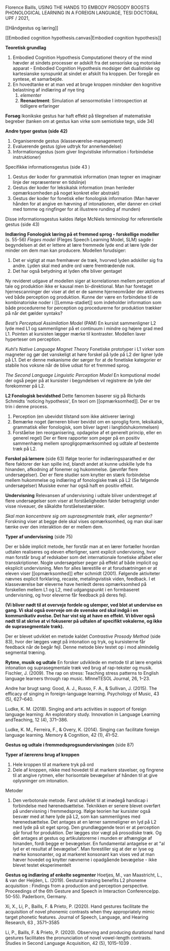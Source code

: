 Florence Baills, USING THE HANDS
TO EMBODY PROSODY
BOOSTS PHONOLOGICAL LEARNING IN A FOREIGN LANGUAGE, TESI DOCTORAL UPF / 2021,

[[Håndgestus og læring]]

[[Embodied cognition hypothesis.canvas|Embodied cognition hypothesis]]

**Teoretisk grundlag** 
1. Embodied Cognition Hypothesis
     Computationel theory of the mind hævder at sindets processer er adskilt fra det sensoriske og motoriske apparat - Embodied Cognition Hypothesis modsiger det dualistiske og kartesianske synspunkt at sindet er afskilt fra kroppen. Der foregår en syntese, et samarbejde.
 2. En hovedtanke er at man ved at bruge kroppen mindsker den kognitive belastning af indlæring af nye ting
     1. *elementer*
     2. **Reenactment**: Simulation af sensormotiske I introspection at tidligere erfaringer

**Forsøg** 
Ikonikske gestus har haft effekt på tilegnelsen af matematiske begreber (tanken om at gestus kan virke som semiotiske tegn, side 34)

**Andre typer gestus (side 42)**
1. Organiserende gestus (klasseværelse-management)
2. Evaluerende gestus (give udtryk for annerkendelse)
3. Informationsgestus (som giver lingvistiske information i forbindelse instruktioner)

Specifikke informationsgestus (side 43 )
1. Gestus der koder for grammatisk information (man tegner en imaginær linje der repræsenterer en tidslinje)
2. Gestus der koder for leksikalsk information (man henleder opmærksomheden på noget konkret eller abstrakt)
3. Gestus der koder for fonetisk eller fonologisk information (Man hæver hånden for at angive en hævning af intonationen, eller danner en cirkel med tomme og ringfinger for at illustrere runding af munden)

Disse informationsgestus kaldes ifølge McNiels terminologi for referentielle gestus (side 43)

**Indlæring**
**Fonologisk læring på et fremmed sprog - forskellige modeller** (s. 55-56)
*Fleges model* (Fleges Speech Learning Model, SLM) sagde i begyndelsen at det er lettere at lære fremmede lyde end at lære lyde der minder om dem man kan producere. Modellen forudsiger:
1. Det er vigtigt at man fremhæver de træk, hvorved lyden adskiller sig fra andre. Lyden skal med andre ord være fremtrædende nok.
2. Det har også betydning at lyden ofte bliver gentaget

Ny revideret udgave af modellen siger at korrelationen mellem perception af tale og produktion ikke er kausal men bi-direktional. Man har foretaget hjernescanninger der viser at det er de samme hjerneområder der aktiveres ved både perception og produktion. Kunne der være en forbindelse til de kombinatoriske noder i [[Lemma-stadiet]] som indeholder information som både procedurerne for perception og procedurerne for produktion trækker på når det gælder syntaks? 

*Best’s  Perceptual  Assimilation  Model* (PAM)
En kursist sammenligner L2 lyde med L1 og sammenligner på et continuum i mindre og højere grad med L1. Pointen at kursisten lægger mærke til kontraster. Modellen laver hyperteser om perception.

*Kuhl’s  Native  Language  Magnet  Theory*
Fonetiske prototyper i L1 virker som magneter og gør det vanskeligt at høre forskel på lyde på L2 der ligner lyde på L1. Det er denne mekanisme der sørger for at de fonetiske kategorier er stabile hos voksne når de blive udsat for et fremmed sprog.

*The   Second   Language   Linguistic   Perception   Model*
En komputional model der også peger på at kursister i begyndelsen vil registrere de lyde der forekommer på L2.

**L2 Fonologisk bevidsthed**
Dette fænomen baserer sig på Richards Schmidts 'noticing hypothesis', En teori om [[opmærksomhed]]. Der er tre trin i denne process. 
1. Perception (en ubevidst tilstand som ikke aktiverer læring)
2. Bemærke noget (lørneren bliver bevidst om en sproglig form, leksikalsk, grammatisk eller fonologisk, som bliver lagret i langtidshukommelsen)
3. Forståelse (en reorganisering, opdagelse af et generelt princip, eller en generel regel)
Der er flere rapporter som peger på en positiv sammenhæng mellem sprogligopmærksomhed og udtale af bestemte træk på L2. 

**Forskel på lørnere** (side 63)
Ifølge teorier for indlæringsparathed er der flere faktorer der kan spille ind, blandt andet at kunne udskille lyde fra hinanden, afkodning af fonemer og hukommelse. (jævnfør flere undersøgelser). Der er flere studier som knytter en stærk forbindelse mellem hukommelse og indlæring af fonologiske træk på L2 (Se følgende undersøgelser) Musiske evner har også haft en positiv effekt. 

**Undervisning**
Relevansen af undervisning i udtale bliver understreget af flere undersøgelser som viser at forståeligheden falder betragteligt under visse niveauer, de såkaldte forståelsestærskler. 

*Skal man koncentrere sig om suprasegmentale træk, eller segmenter?* Forskning viser at begge dele skal vises opmærksomhed, og man skal især tænke over den interaktion der er mellem dem. 

**Typer af undervisning** (side 75)

Der er både implicit metode, her forstår man at en lærer fortæller hvordan udtalen realiseres og eleven efterligner, samt  explicit undervisning, hvor man forstår brug af redskaber som det internationale fonetiske alfabet eller transskriptioner. Nogle undersøgelser peger på effekt af både implicit og eksplicit undervisning. Men for alles lærestille er at forudsætningen er at eleven viser [[opmærksomhed]] efter schmidt (2001). Følgende aktiviteter nævnes explicit forklaring, recaste, metalingvistisk viden, feedback. I et klasseværelse bør eleverne have henledt deres opmærksomhed på forskellen mellem L1 og L2, med udgangspunkt i en formbaseret undervisning, og hvor eleverne får feedback på deres fejl.

**(Vi bliver nødt til at overveje fordele og ulemper, ved blot at undervise en gang.  Vi skal også overveje om de svenske ord skal indgå i en kommunikativ øvelse. Det har vist sig at have en effekt. Vi bliver også nødt til at skrive at vi fokuserer på udtalen af specifikt vokalerne, og ikke de suprasegmentale træk).**


Der er blevet udviklet en metode kaldet *Contrastive  Prosody  Method* (side 83), hvor der lægges vægt på intonation og tryk, og kursisterne får feedback når de begår fejl. Denne metode blev testet op i mod almindelig segmental træning. 

**Rytme, musik og udtale**
En forsker udviklede en metode til at lære engelsk intonation og suprasegmentale træk ved brug af rap-tekster og musik. Fischler,   J.   (2009).   The   rap  on  stress:  Teaching  stress  patterns  to
English  language  learners  through  rap  music. MInneTESOL
Journal, 26, 1–23.

Andre har brugt sang: 
Good,   A.   J.,  Russo,  F.  A.,  &  Sullivan,  J.  (2015).  The  efficacy  of
singing  in  foreign-language  learning. Psychology  of  Music, 43 (5), 627–640.

Ludke,   K.   M.   (2018).   Singing   and   arts   activities   in   support   of
foreign  language  learning:  An  exploratory  study. Innovation
in Language Learning andTeaching, 12 (4), 371–386.
  
Ludke,   K.   M.,   Ferreira,   F.,   &   Overy,   K.   (2014).   Singing   can
facilitate   foreign  language  learning. Memory   &   Cognition,
42 (1),
  41–52.


**Gestus og udtale i fremmedsprogsundervisningen** (side 87)

**Typer af *lærerens* brug af kroppen**
1. Hele kroppen til at markere tryk på ord
2. Dele af kroppen, nikke med hovedet til at markere stavelser, og fingrene til at angive rytmen, eller horisontale bevægelser af hånden til at give oplysninger om intonation. 

Metoder
1. Den verbotonale metode. Først udviklet til at imødegå handicap i forbindelse med hørenedsættelse. Teknikken er senere blevet overført på undervisning i fremmedsprog. Ifølge teorien har kursister også besvær med at høre lyde på L2, som kan sammenlignes med hørenedsættelse. Det antages at en lørner sammeligner en lyd på L2 med lyde på sit eget sprog. Den grundlæggende teori er at perception går forud for produktion. Der lægges stor vægt på prosodiske træk. Og det antages at gestus og artikulatorerne i munden er afhængige af hinanden, fordi begge er bevægelser. En fundamental antagelse er at "al lyd er et resultat af bevægelse". Man forestiller sig at der er lyse og mørke konsonanter, og at markeret konsonant kan vises ved at man hæver hovedet og knytter nævnerne i opadgående bevægelse - ikke blevet testet eksperimentelt


**Gestus og indlæring af enkelte segmenter**
Hoetjes,   M.,   van   Maastricht,   L.,   &   van   der   Heijden,   L.   (2019).
Gestural   training   benefits   L2   phoneme   acquisition : Findings   from   a   production   and   perception   perspective. Proceedings   of   the   6th   Gesture   and   Speech   in   Interaction Conference(pp. 50-55). Paderborn,   Germany.




Xi,  X.,  Li,  P.,  Baills,  F.  &  Prieto,  P.  (2020).  Hand  gestures  facilitate
the   acquisition   of   novel   phonemic   contrasts   when   they appropriately   mimic   target   phonetic   features. Journal   of Speech,   Language, and Hearing Research,   63 , 3571–3585

Li,   P.,   Baills,   F.   &   Prieto,   P.   (2020).   Observing   and   producing durational   hand   gestures   facilitates   the   pronunciation   of novel   vowel-length  contrasts. Studies   in   Second   Language Acquisition,   42 (5),
  1015–1039
.






